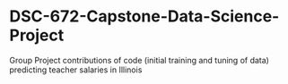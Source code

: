# DSC-672-Capstone-Data-Science-Project
Group Project contributions of code (initial training and tuning of data) predicting teacher salaries in Illinois
